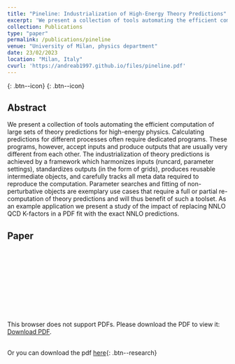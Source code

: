 ```yaml
---
title: "Pineline: Industrialization of High-Energy Theory Predictions"
excerpt: 'We present a collection of tools automating the efficient computation of large sets of theory predictions for high-energy physics. Calculating predictions for different processes often require dedicated programs. These programs, however, accept inputs and produce outputs that are usually very different from each other. The industrialization of theory predictions is achieved by a framework which harmonizes inputs (runcard, parameter settings), standardizes outputs (in the form of grids), produces reusable intermediate objects, and carefully tracks all meta data required to reproduce the computation. Parameter searches and fitting of non-perturbative objects are exemplary use cases that require a full or partial re-computation of theory predictions and will thus benefit of such a toolset. As an example application we present a study of the impact of replacing NNLO QCD K-factors in a PDF fit with the exact NNLO predictions.'
collection: Publications
type: "paper"
permalink: /publications/pineline
venue: "University of Milan, physics department"
date: 23/02/2023
location: "Milan, Italy"
cvurl: 'https://andreab1997.github.io/files/pineline.pdf'
---
```


[<i class="ai ai-arxiv" width="50" height="50"></i>](https://arxiv.org/abs/2302.12124){: .btn--icon}
[<i class="ai ai-inspire" width="50" height="50"></i>](https://inspirehep.net/literature/2635876){: .btn--icon}

Abstract
--------

We present a collection of tools automating the efficient computation of large sets of theory predictions for high-energy physics. Calculating predictions for different processes often require dedicated programs. These programs, however, accept inputs and produce outputs that are usually very different from each other. The industrialization of theory predictions is achieved by a framework which harmonizes inputs (runcard, parameter settings), standardizes outputs (in the form of grids), produces reusable intermediate objects, and carefully tracks all meta data required to reproduce the computation. Parameter searches and fitting of non-perturbative objects are exemplary use cases that require a full or partial re-computation of theory predictions and will thus benefit of such a toolset. As an example application we present a study of the impact of replacing NNLO QCD K-factors in a PDF fit with the exact NNLO predictions.

Paper
-----


<object data="https://andreab1997.github.io/files/pineline.pdf" type="application/pdf" width="700px" height="700px">
    <embed src="https://andreab1997.github.io/files/pineline.pdf">
        <p>This browser does not support PDFs. Please download the PDF to view it: <a href="https://andreab1997.github.io/files/pineline.pdf">Download PDF</a>.</p>
    </embed>
</object>


\
Or you can download the pdf [here](https://andreab1997.github.io/files/pineline.pdf){: .btn--research}
